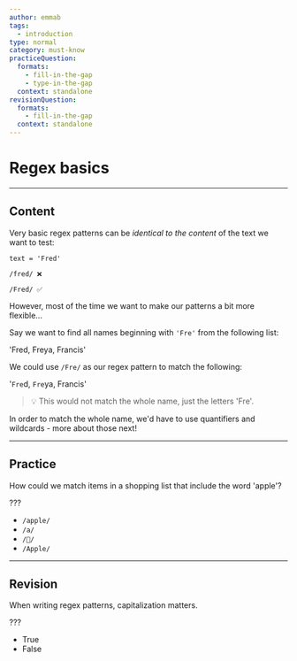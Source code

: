 ```yaml
---
author: emmab
tags:
  - introduction
type: normal
category: must-know
practiceQuestion:
  formats:
    - fill-in-the-gap
    - type-in-the-gap
  context: standalone
revisionQuestion:
  formats:
    - fill-in-the-gap
  context: standalone
---
```


# Regex basics


---

## Content

Very basic regex patterns can be *identical to the content* of the text we want to test:

```plain-text
text = 'Fred'

/fred/ ❌

/Fred/ ✅
```

However, most of the time we want to make our patterns a bit more flexible...

Say we want to find all names beginning with `'Fre'` from the following list:

'Fred, Freya, Francis'

We could use `/Fre/` as our regex pattern to match the following:

'`Fre`d, `Fre`ya, Francis'

> 💡 This would not match the whole name, just the letters 'Fre'.

In order to match the whole name, we'd have to use quantifiers and wildcards - more about those next!


---

## Practice

How could we match items in a shopping list that include the word 'apple'?

???

- `/apple/`
- `/a/`
- `/🍏/`
- `/Apple/`


---

## Revision

When writing regex patterns, capitalization matters.

???

- True
- False
